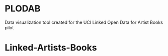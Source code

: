 # PLODAB
Data visualization tool created for the UCI Linked Open Data for Artist Books pilot
# Linked-Artists-Books
